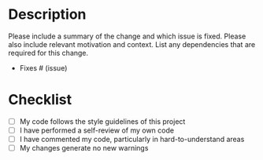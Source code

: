 # Description

Please include a summary of the change and which issue is fixed. Please also include relevant motivation and context. List any dependencies that are required for this change.

- Fixes # (issue)

# Checklist

- [ ] My code follows the style guidelines of this project
- [ ] I have performed a self-review of my own code
- [ ] I have commented my code, particularly in hard-to-understand areas
- [ ] My changes generate no new warnings
